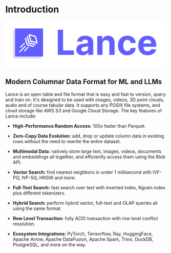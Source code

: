 # Introduction

![Lance Logo](./logo/wide.png)

## Modern Columnar Data Format for ML and LLMs

Lance is an open table and file format that is easy and fast to version, query and train on.
It's designed to be used with images, videos, 3D point clouds, audio and of course tabular data.
It supports any POSIX file systems, and cloud storage like AWS S3 and Google Cloud Storage.
The key features of Lance include:

* **High-Performance Random Access:** 100x faster than Parquet.

* **Zero-Copy Data Evolution:** add, drop or update column data in existing rows without the need to rewrite the entire dataset.

* **Multimodal Data:** natively store large text, images, videos, documents and embeddings all together, and efficiently access them using the Blob API.

* **Vector Search:** find nearest neighbors in under 1 millisecond with IVF-PQ, IVF-SQ, HNSW and more.

* **Full-Text Search:** fast search over text with inverted index, Ngram index plus different tokenizers.

* **Hybrid Search:** perform hybrid vector, full-text and OLAP queries all using the same format.

* **Row Level Transaction:** fully ACID transaction with row level conflict resolution.

* **Ecosystem Integrations:** PyTorch, Tensorflow, Ray, HuggingFace, Apache Arrow, Apache DataFusion, Apache Spark, Trino, DuckDB, PostgreSQL, and more on the way.
